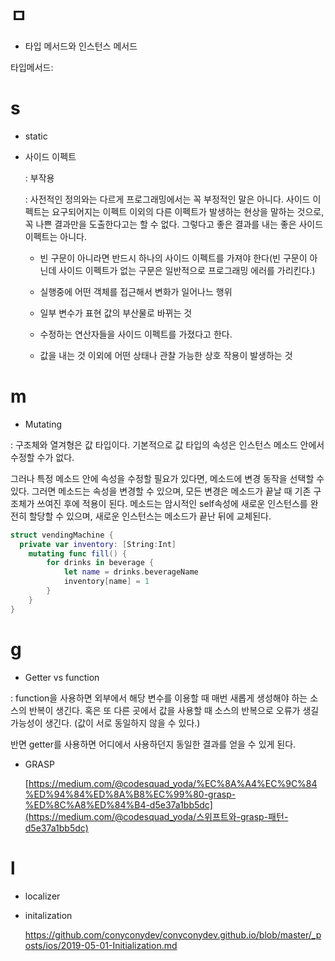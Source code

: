 # ㅁ

- 타입 메서드와 인스턴스 메서드

타입메서드: 

# s

- static

- 사이드 이펙트

  : 부작용

  : 사전적인 정의와는 다르게 프로그래밍에서는 꼭 부정적인 말은 아니다. 사이드 이펙트는 요구되어지는 이펙트 이외의 다른 이펙트가 발생하는 현상을 말하는 것으로, 꼭 나쁜 결과만을 도출한다고는 할 수 없다. 그렇다고 좋은 결과를 내는 좋은 사이드 이펙트는 아니다.

  

  + 빈 구문이 아니라면 반드시 하나의 사이드 이펙트를 가져야 한다(빈 구문이 아닌데 사이드 이펙트가 없는 구문은 일반적으로 프로그래밍 에러를 가리킨다.)

  - 실행중에 어떤 객체를 접근해서 변화가 일어나느 행위

  - 일부 변수가 표현 값의 부산물로 바뀌는 것

  - 수정하는 연산자들을 사이드 이펙트를 가졌다고 한다.

  - 값을 내는 것 이외에 어떤 상태나 관찰 가능한 상호 작용이 발생하는 것

# m

- Mutating

: 구조체와 열겨형은 값 타입이다. 기본적으로 값 타입의 속성은 인스턴스 메소드 안에서 수정할 수가 없다. 

그러나 특정 메소드 안에 속성을 수정할 필요가 있다면, 메소드에 변경 동작을 선택할 수 있다. 그러면 메소드는 속성을 변경할 수 있으며, 모든 변경은 메소드가 끝날 때 기존 구조체가 쓰여진 후에 적용이 된다. 메소드는 암시적인 self속성에 새로운 인스턴스를 완전히 할당할 수 있으며, 새로운 인스턴스는 메소드가 끝난 뒤에 교체된다.

```swift
struct vendingMachine {
  private var inventory: [String:Int]
    mutating func fill() {
        for drinks in beverage {
            let name = drinks.beverageName
            inventory[name] = 1
        }
    }
}
```

# g

- Getter vs function

: function을 사용하면 외부에서 해당 변수를 이용할 때 매번 새롭게 생성해야 하는 소스의 반복이 생긴다. 혹은  또 다른 곳에서 값을 사용할 때 소스의 반복으로 오류가 생길 가능성이 생긴다. (값이 서로 동일하지 않을 수 있다.)

반면 getter를 사용하면 어디에서 사용하던지 동일한 결과를 얻을 수 있게 된다.

- GRASP

  [https://medium.com/@codesquad_yoda/%EC%8A%A4%EC%9C%84%ED%94%84%ED%8A%B8%EC%99%80-grasp-%ED%8C%A8%ED%84%B4-d5e37a1bb5dc](https://medium.com/@codesquad_yoda/스위프트와-grasp-패턴-d5e37a1bb5dc)

# l

- localizer

- initalization

  https://github.com/conyconydev/conyconydev.github.io/blob/master/_posts/ios/2019-05-01-Initialization.md

